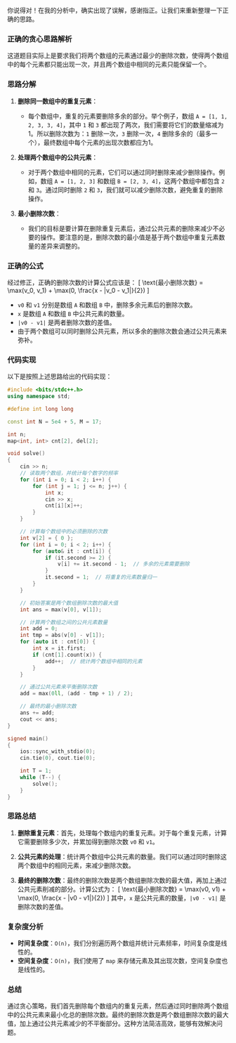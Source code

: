 你说得对！在我的分析中，确实出现了误解，感谢指正。让我们来重新整理一下正确的思路。

### 正确的贪心思路解析

这道题目实际上是要求我们将两个数组的元素通过最少的删除次数，使得两个数组中的每个元素都只能出现一次，并且两个数组中相同的元素只能保留一个。

### 思路分解

1. **删除同一数组中的重复元素**：
   - 每个数组中，重复的元素要删除多余的部分。举个例子，数组 `A = [1, 1, 2, 3, 3, 4]`，其中 `1` 和 `3` 都出现了两次，我们需要将它们的数量缩减为1。所以删除次数为：`1` 删除一次，`3` 删除一次，`4` 删除多余的（最多一个），最终数组中每个元素的出现次数都应为1。

2. **处理两个数组中的公共元素**：
   - 对于两个数组中相同的元素，它们可以通过同时删除来减少删除操作。例如，数组 `A = [1, 2, 3]` 和数组 `B = [2, 3, 4]`，这两个数组中都包含 `2` 和 `3`。通过同时删除 `2` 和 `3`，我们就可以减少删除次数，避免重复的删除操作。

3. **最小删除次数**：
   - 我们的目标是要计算在删除重复元素后，通过公共元素的删除来减少不必要的操作。要注意的是，删除次数的最小值是基于两个数组中重复元素数量的差异来调整的。

### 正确的公式

经过修正，正确的删除次数的计算公式应该是：
\[
\text{最小删除次数} = \max(v_0, v_1) + \max(0, \frac{x - |v_0 - v_1|}{2})
\]
- `v0` 和 `v1` 分别是数组 `A` 和数组 `B` 中，删除多余元素后的删除次数。
- `x` 是数组 `A` 和数组 `B` 中公共元素的数量。
- `|v0 - v1|` 是两者删除次数的差值。
- 由于两个数组可以同时删除公共元素，所以多余的删除次数会通过公共元素来弥补。

### 代码实现

以下是按照上述思路给出的代码实现：

```cpp
#include <bits/stdc++.h>
using namespace std;

#define int long long

const int N = 5e4 + 5, M = 17;

int n;
map<int, int> cnt[2], del[2];

void solve()
{
    cin >> n;
    // 读取两个数组，并统计每个数字的频率
    for (int i = 0; i < 2; i++) {
        for (int j = 1; j <= n; j++) {
            int x;
            cin >> x;
            cnt[i][x]++;
        }
    }

    // 计算每个数组中的必须删除的次数
    int v[2] = { 0 };
    for (int i = 0; i < 2; i++) {
        for (auto& it : cnt[i]) {
            if (it.second >= 2) {
                v[i] += it.second - 1;  // 多余的元素需要删除
            }
            it.second = 1;  // 将重复的元素数量归一
        }
    }

    // 初始答案是两个数组删除次数的最大值
    int ans = max(v[0], v[1]);

    // 计算两个数组之间的公共元素数量
    int add = 0;
    int tmp = abs(v[0] - v[1]);
    for (auto it : cnt[0]) {
        int x = it.first;
        if (cnt[1].count(x)) {
            add++;  // 统计两个数组中相同的元素
        }
    }

    // 通过公共元素来平衡删除次数
    add = max(0ll, (add - tmp + 1) / 2);

    // 最终的最小删除次数
    ans += add;
    cout << ans;
}

signed main()
{
    ios::sync_with_stdio(0);
    cin.tie(0), cout.tie(0);

    int T = 1;
    while (T--) {
        solve();
    }
}
```

### 思路总结

1. **删除重复元素**：首先，处理每个数组内的重复元素。对于每个重复元素，计算它需要删除多少次，并累加得到删除次数 `v0` 和 `v1`。
   
2. **公共元素的处理**：统计两个数组中公共元素的数量。我们可以通过同时删除这两个数组中的相同元素，来减少删除次数。

3. **最终的删除次数**：最终的删除次数是两个数组删除次数的最大值，再加上通过公共元素削减的部分。计算公式为：
   \[
   \text{最小删除次数} = \max(v0, v1) + \max(0, \frac{x - |v0 - v1|}{2})
   \]
   其中，`x` 是公共元素的数量，`|v0 - v1|` 是删除次数的差值。

### 复杂度分析

- **时间复杂度**：`O(n)`，我们分别遍历两个数组并统计元素频率，时间复杂度是线性的。
- **空间复杂度**：`O(n)`，我们使用了 `map` 来存储元素及其出现次数，空间复杂度也是线性的。

### 总结

通过贪心策略，我们首先删除每个数组内的重复元素，然后通过同时删除两个数组中的公共元素来最小化总的删除次数。最终的删除次数是两个数组删除次数的最大值，加上通过公共元素减少的不平衡部分。这种方法简洁高效，能够有效解决问题。